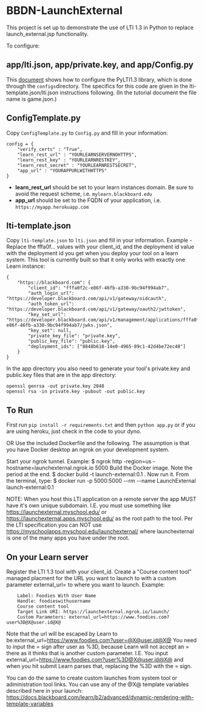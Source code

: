 # BBDN-LaunchExternal

This project is set up to demonstrate the use of LTI 1.3 in Python to replace launch_external.jsp functionality.

To configure:

## app/lti.json, app/private.key, and app/Config.py

This [document](https://docs.blackboard.com/standards/lti/tutorials/py-lti-1p3) shows how to configure the PyLTI1.3 library, which is done through the `configs`directory. The specifics for this code are given in the lti-template.json/lti.json instructions following. (In the tutorial document the file name is game.json.)

## ConfigTemplate.py

Copy `ConfigTemplate.py` to `Config.py` and fill in your information:
```
config = {
    "verify_certs" : "True",
    "learn_rest_url" : "YOURLEARNSERVERNOHTTPS",
    "learn_rest_key" : "YOURLEARNRESTKEY",
    "learn_rest_secret" : "YOURLEARNRESTSECRET",
    "app_url" : "YOURAPPURLWITHHTTPS"
}
```
* **learn_rest_url** should be set to your learn instances domain. Be sure to avoid the request scheme, i.e. `mylearn.blackboard.edu`
* **app_url** should be set to the FQDN of your application, i.e. `https://myapp.herokuapp.com`
## lti-template.json
Copy `lti-template.json` to `lti.json` and fill in your information. 
Example - Replace the fffa0f... values with your client_id, and the deployment id value with the deployment id you get when
you deploy your tool on a learn system. This tool is currently built so that it only works with exactly one Learn instance:
```
{
    "https://blackboard.com": {
        "client_id": "fffa0f2c-e86f-46fb-a330-9bc94f994ab7",
        "auth_login_url": "https://developer.blackboard.com/api/v1/gateway/oidcauth",
        "auth_token_url": "https://developer.blackboard.com/api/v1/gateway/oauth2/jwttoken",
        "key_set_url": "https://developer.blackboard.com/api/v1/management/applications/fffa0f2c-e86f-46fb-a330-9bc94f994ab7/jwks.json",
        "key_set": null,
        "private_key_file": "private.key",
	    "public_key_file": "public.key",
        "deployment_ids": ["8848b618-14e0-4965-89c1-42d4be72ec48"]
    }
}
```

In the app directory you also need to generate your tool's private.key and public.key files that are in the app directory:
```
openssl genrsa -out private.key 2048
openssl rsa -in private.key -pubout -out public.key
```

## To Run

First run `pip install -r requirements.txt`  and then `python app.py` or if you are using heroku, just check in the code to your dyno.

OR
Use the included Dockerfile and the following. The assumption is that you have Docker desktop an ngrok on your development system.

Start your ngrok tunnel. Example:
$ ngrok http -region=us -hostname=launchexternal.ngrok.io 5000
Build the Docker image. Note the period at the end.
$ docker build -t launch-external:0.1 .
Now run it. From the terminal, type:
$ docker run -p 5000:5000 --rm --name LaunchExternal launch-external:0.1

NOTE: When you host this LTI application on a remote server the app MUST have it's own unique subdomain. I.E. you must use something like https://launchexternal.myschool.edu/ or https://launchexternal.apps.myschool.edu/ as the root path to the tool. Per the LTI specification you can NOT use https://myschoolapps.myschool.edu/launchexternal/ where launchexternal is one of the many apps you have under the root.

## On your Learn server
Register the LTI 1.3 tool with your client_id.
Create a "Course content tool" managed placment for the URL you want to launch to with a custom parameter external_url= to where you want to launch.
Example:
```
    Label: Foodies With User Name
    Handle: foodieswithusername
    Course content tool
    Target Link URI: https://launchexternal.ngrok.io/launch/
    Custom Parameters: external_url=https://www.foodies.com?user%3D@X@user.id@X@
```

Note that the url will be escaped by Learn to be:external_url=https://www.foodies.com?user=@X@user.id@X@
You need to input the = sign after user as %3D, because Learn will not accept an = there as it thinks that is another custom parameter. I.E. You input external_url=https://www.foodies.com?user%3D@X@user.id@X@ and when you hit submit Learn parses that, replacing the %3D with the = sign.

You can do the same to create custom launches from system tool or administration tool links.
You can use any of the @X@ template variables described here in your launch:
https://docs.blackboard.com/learn/b2/advanced/dynamic-rendering-with-template-variables

